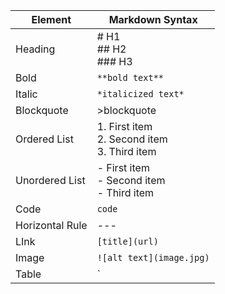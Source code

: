 | Element         | Markdown Syntax                                              |
| --------------- | ------------------------------------------------------------ |
| Heading         | # H1<br />## H2<br />### H3                                  |
| Bold            | `**bold text**`                                              |
| Italic          | `*italicized text*`                                          |
| Blockquote      | >blockquote                                                  |
| Ordered List    | 1. First item<br />2. Second item<br />3. Third item         |
| Unordered List  | - First item<br />- Second item<br />- Third item            |
| Code            | `code`                                                       |
| Horizontal Rule | ---                                                          |
| LInk            | `[title](url)`                                               |
| Image           | `![alt text](image.jpg)`                                     |
| Table           | `| Systax | Description |`<br />`|----------|----------|`<br />`| Header | Title |`<br />`| Paragraph | Text |` |

